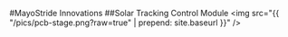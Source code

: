 #MayoStride Innovations
##Solar Tracking Control Module
<img src="{{ "/pics/pcb-stage.png?raw=true" | prepend: site.baseurl }}" />
